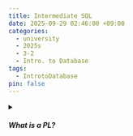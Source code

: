 ```yaml
---
title: Intermediate SQL
date: 2025-09-29 02:46:00 +09:00
categories:
  - university
  - 2025s
  - 3-2
  - Intro. to Database
tags:
  - IntrotoDatabase
pin: false
---
```


<details>
  <summary><h5>What is a PL?</h5></summary>
  <img src = "Pasted image 20250929025233.png" />
</details>
